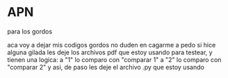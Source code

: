 # APN
para los gordos

aca voy a dejar mis codigos gordos no duden en cagarme a pedo si hice alguna gilada
les deje los archivos pdf que estoy usando para testear, y tienen una logica:
a "1" lo comparo con "comparar 1"
a "2" lo comparo con "comparar 2"
y asi, de paso les deje el archivo .py que estoy usando
